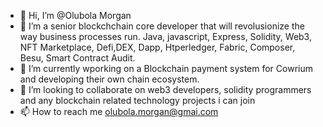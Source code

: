 - 👋 Hi, I’m @Olubola Morgan
- 👀 I’m a senior blockchchain core developer that will revolusionize the way business processes run.
     Java, javascript, Express, Solidity, Web3, NFT Marketplace, Defi,DEX, Dapp, Htperledger, Fabric, Composer, Besu, Smart Contract Audit.
- 🌱 I’m currently wporking on a Blockchain payment system for Cowrium and developing their own chain ecosystem.
- 💞️ I’m looking to collaborate on web3 developers, solidity programmers and any blockchain related technology projects i can join
- 📫 How to reach me olubola.morgan@gmai.com

<!---
Oluscosco/Oluscosco is a ✨ special ✨ repository because its `README.md` (this file) appears on your GitHub profile.
You can click the Preview link to take a look at your changes.
--->
